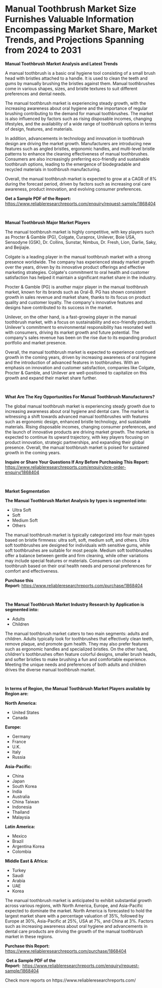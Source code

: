 <p><h1>Manual Toothbrush Market Size Furnishes Valuable Information Encompassing Market Share, Market Trends, and Projections Spanning from 2024 to 2031</h1></p><p><strong>Manual Toothbrush Market Analysis and Latest Trends</strong></p>
<p><p>A manual toothbrush is a basic oral hygiene tool consisting of a small brush head with bristles attached to a handle. It is used to clean the teeth and gums by manually brushing the bristles against them. Manual toothbrushes come in various shapes, sizes, and bristle textures to suit different preferences and dental needs.</p><p>The manual toothbrush market is experiencing steady growth, with the increasing awareness about oral hygiene and the importance of regular brushing contributing to the demand for manual toothbrushes. The market is also influenced by factors such as rising disposable incomes, changing lifestyles, and the availability of a wide range of toothbrush options in terms of design, features, and materials.</p><p>In addition, advancements in technology and innovation in toothbrush design are driving the market growth. Manufacturers are introducing new features such as angled bristles, ergonomic handles, and multi-level bristle patterns to enhance the cleaning effectiveness of manual toothbrushes. Consumers are also increasingly preferring eco-friendly and sustainable toothbrush options, leading to the emergence of biodegradable and recycled materials in toothbrush manufacturing.</p><p>Overall, the manual toothbrush market is expected to grow at a CAGR of 8% during the forecast period, driven by factors such as increasing oral care awareness, product innovation, and evolving consumer preferences.</p></p>
<p><strong>Get a Sample PDF of the Report:&nbsp;</strong> <a href="https://www.reliableresearchreports.com/enquiry/request-sample/1868404">https://www.reliableresearchreports.com/enquiry/request-sample/1868404</a></p>
<p>&nbsp;</p>
<p><strong>Manual Toothbrush Major Market Players</strong></p>
<p><p>The manual toothbrush market is highly competitive, with key players such as Procter & Gamble (PG), Colgate, Curaprox, Unilever, Boie USA, Sensodyne (GSK), Dr. Collins, Sunstar, Nimbus, Dr. Fresh, Lion, Darlie, Saky, and Beijiajie. </p><p>Colgate is a leading player in the manual toothbrush market with a strong presence worldwide. The company has experienced steady market growth over the years, driven by its innovative product offerings and effective marketing strategies. Colgate's commitment to oral health and customer satisfaction has helped it maintain a significant market share in the industry.</p><p>Procter & Gamble (PG) is another major player in the manual toothbrush market, known for its brands such as Oral-B. PG has shown consistent growth in sales revenue and market share, thanks to its focus on product quality and customer loyalty. The company's innovative features and designs have contributed to its success in the market.</p><p>Unilever, on the other hand, is a fast-growing player in the manual toothbrush market, with a focus on sustainability and eco-friendly products. Unilever's commitment to environmental responsibility has resonated well with consumers, driving its market growth and future potential. The company's sales revenue has been on the rise due to its expanding product portfolio and market presence.</p><p>Overall, the manual toothbrush market is expected to experience continued growth in the coming years, driven by increasing awareness of oral hygiene and the introduction of advanced features in toothbrushes. With an emphasis on innovation and customer satisfaction, companies like Colgate, Procter & Gamble, and Unilever are well-positioned to capitalize on this growth and expand their market share further.</p></p>
<p>&nbsp;</p>
<p><strong>What Are The Key Opportunities For Manual Toothbrush Manufacturers?</strong></p>
<p><p>The global manual toothbrush market is experiencing steady growth due to increasing awareness about oral hygiene and dental care. The market is witnessing a shift towards advanced manual toothbrushes with features such as ergonomic design, enhanced bristle technology, and sustainable materials. Rising disposable incomes, changing consumer preferences, and the launch of innovative products are driving market growth. The market is expected to continue its upward trajectory, with key players focusing on product innovation, strategic partnerships, and expanding their global presence. Overall, the manual toothbrush market is poised for sustained growth in the coming years.</p></p>
<p><strong>Inquire or Share Your Questions If Any Before Purchasing This Report:</strong> <a href="https://www.reliableresearchreports.com/enquiry/pre-order-enquiry/1868404">https://www.reliableresearchreports.com/enquiry/pre-order-enquiry/1868404</a></p>
<p>&nbsp;</p>
<p><strong>Market Segmentation</strong></p>
<p><strong>The Manual Toothbrush Market Analysis by types is segmented into:</strong></p>
<p><ul><li>Ultra Soft</li><li>Soft</li><li>Medium Soft</li><li>Others</li></ul></p>
<p><p>The manual toothbrush market is typically categorized into four main types based on bristle firmness: ultra soft, soft, medium soft, and others. Ultra soft toothbrushes are designed for individuals with sensitive gums, while soft toothbrushes are suitable for most people. Medium soft toothbrushes offer a balance between gentle and firm cleaning, while other variations may include special features or materials. Consumers can choose a toothbrush based on their oral health needs and personal preferences for comfort and effectiveness.</p></p>
<p><strong>Purchase this Report:&nbsp;</strong><a href="https://www.reliableresearchreports.com/purchase/1868404">https://www.reliableresearchreports.com/purchase/1868404</a></p>
<p>&nbsp;</p>
<p><strong>The Manual Toothbrush Market Industry Research by Application is segmented into:</strong></p>
<p><ul><li>Adults</li><li>Children</li></ul></p>
<p><p>The manual toothbrush market caters to two main segments: adults and children. Adults typically look for toothbrushes that effectively clean teeth, remove plaque, and promote gum health. They may also prefer features such as ergonomic handles and specialized bristles. On the other hand, children's toothbrushes often feature colorful designs, smaller brush heads, and softer bristles to make brushing a fun and comfortable experience. Meeting the unique needs and preferences of both adults and children drives the diverse manual toothbrush market.</p></p>
<p>&nbsp;</p>
<p><strong>In terms of Region, the Manual Toothbrush Market Players available by Region are:</strong></p>
<p>
    <p> <strong> North America: </strong>
        <ul>
            <li>United States</li>
            <li>Canada</li>
        </ul>
        </p> 
    <p> <strong> Europe: </strong>
        <ul>
            <li>Germany</li>
            <li>France</li>
            <li>U.K.</li>
            <li>Italy</li>
            <li>Russia</li>
        </ul>
        </p> 
    <p> <strong> Asia-Pacific: </strong>
        <ul>
            <li>China</li>
            <li>Japan</li>
            <li>South Korea</li>
            <li>India</li>
            <li>Australia</li>
            <li>China Taiwan</li>
            <li>Indonesia</li>
            <li>Thailand</li>
            <li>Malaysia</li>
        </ul>
        </p> 
    <p> <strong> Latin America: </strong>
        <ul>
            <li>Mexico</li>
            <li>Brazil</li>
            <li>Argentina Korea</li>
            <li>Colombia</li>
        </ul>
        </p> 
    <p> <strong> Middle East & Africa: </strong>
        <ul>
            <li>Turkey</li>
            <li>Saudi</li>
            <li>Arabia</li>
            <li>UAE</li>
            <li>Korea</li>
        </ul>
    </p>
    </p>
<p><p>The manual toothbrush market is anticipated to exhibit substantial growth across various regions, with North America, Europe, and Asia-Pacific expected to dominate the market. North America is forecasted to hold the largest market share with a percentage valuation of 35%, followed by Europe at 30%, Asia-Pacific at 25%, USA at 7%, and China at 3%. Factors such as increasing awareness about oral hygiene and advancements in dental care products are driving the growth of the manual toothbrush market in these regions.</p></p>
<p><strong>Purchase this Report: </strong><a href="https://www.reliableresearchreports.com/purchase/1868404">https://www.reliableresearchreports.com/purchase/1868404</a></p>
<p>&nbsp;<strong>Get a Sample PDF of the Report:&nbsp;&nbsp;</strong><a href="https://www.reliableresearchreports.com/enquiry/request-sample/1868404">https://www.reliableresearchreports.com/enquiry/request-sample/1868404</a></p>
<p><strong></strong></p>
<p>Check more reports on https://www.reliableresearchreports.com/</p>